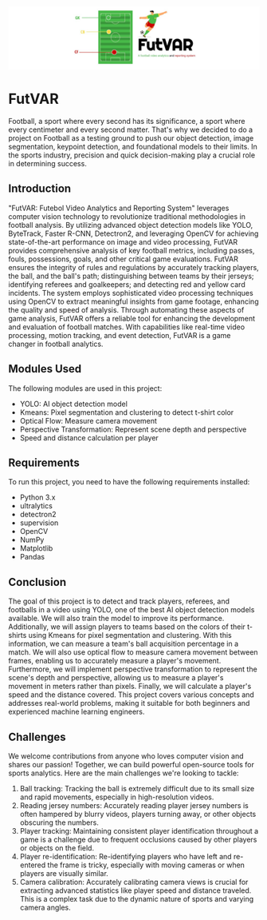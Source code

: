 ![FutVAR](img/futvar-bg.jpg)
# FutVAR
Football, a sport where every second has its significance, a sport where every centimeter and every second matter. That's why we decided to do a project on Football as a testing ground to push our object detection, image segmentation, keypoint detection, and foundational models to their limits. In the sports industry, precision and quick decision-making play a crucial role in determining success.

## Introduction
"FutVAR: Futebol Video Analytics and Reporting System" leverages computer vision technology to revolutionize traditional methodologies in  football analysis. By utilizing advanced object detection models like YOLO, ByteTrack, Faster R-CNN, Detectron2, and leveraging OpenCV for achieving state-of-the-art performance on image and video processing, FutVAR provides comprehensive analysis of key football metrics, including passes, fouls, possessions, goals, and other critical game evaluations. 
FutVAR ensures the integrity of rules and regulations by accurately tracking players, the ball, and the ball's path; distinguishing between teams by their jerseys; identifying referees and goalkeepers; and detecting red and yellow card incidents. The system employs sophisticated video processing techniques using OpenCV to extract meaningful insights from game footage, enhancing the quality and speed of analysis. Through automating these aspects of game analysis, FutVAR offers a reliable tool for enhancing the development and evaluation of football matches. With capabilities like real-time video processing, motion tracking, and event detection, FutVAR is a game changer in football analytics.

## Modules Used
The following modules are used in this project:
- YOLO: AI object detection model
- Kmeans: Pixel segmentation and clustering to detect t-shirt color
- Optical Flow: Measure camera movement
- Perspective Transformation: Represent scene depth and perspective
- Speed and distance calculation per player

## Requirements
To run this project, you need to have the following requirements installed:
- Python 3.x
- ultralytics
- detectron2
- supervision
- OpenCV
- NumPy
- Matplotlib
- Pandas

## Conclusion
The goal of this project is to detect and track players, referees, and footballs in a video using YOLO, one of the best AI object detection models available. We will also train the model to improve its performance. Additionally, we will assign players to teams based on the colors of their t-shirts using Kmeans for pixel segmentation and clustering. With this information, we can measure a team's ball acquisition percentage in a match. We will also use optical flow to measure camera movement between frames, enabling us to accurately measure a player's movement. Furthermore, we will implement perspective transformation to represent the scene's depth and perspective, allowing us to measure a player's movement in meters rather than pixels. Finally, we will calculate a player's speed and the distance covered. This project covers various concepts and addresses real-world problems, making it suitable for both beginners and experienced machine learning engineers.

## Challenges
We welcome contributions from anyone who loves computer vision and shares our passion! Together, we can build powerful open-source tools for sports analytics. Here are the main challenges we're looking to tackle:

1. Ball tracking: Tracking the ball is extremely difficult due to its small size and rapid movements, especially in high-resolution videos.
2. Reading jersey numbers: Accurately reading player jersey numbers is often hampered by blurry videos, players turning away, or other objects obscuring the numbers.
3. Player tracking: Maintaining consistent player identification throughout a game is a challenge due to frequent occlusions caused by other players or objects on the field.
4. Player re-identification: Re-identifying players who have left and re-entered the frame is tricky, especially with moving cameras or when players are visually similar.
5. Camera calibration: Accurately calibrating camera views is crucial for extracting advanced statistics like player speed and distance traveled. This is a complex task due to the dynamic nature of sports and varying camera angles.
